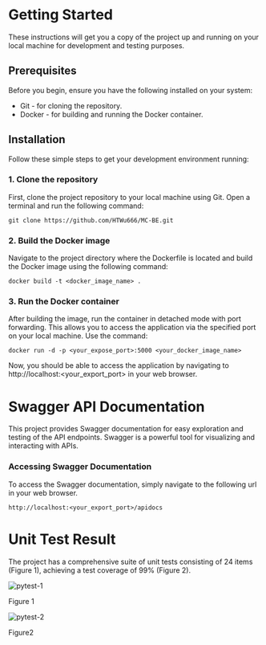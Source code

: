 # Getting Started

These instructions will get you a copy of the project up and running on your local machine for development and testing purposes.

## Prerequisites

Before you begin, ensure you have the following installed on your system:

- Git - for cloning the repository.
- Docker - for building and running the Docker container.

## Installation

Follow these simple steps to get your development environment running:

### 1. Clone the repository

First, clone the project repository to your local machine using Git. Open a terminal and run the following command:

```
git clone https://github.com/HTWu666/MC-BE.git
```

### 2. Build the Docker image

Navigate to the project directory where the Dockerfile is located and build the Docker image using the following command:

```
docker build -t <docker_image_name> .
```

### 3. Run the Docker container

After building the image, run the container in detached mode with port forwarding. This allows you to access the application via the specified port on your local machine. Use the command:

```
docker run -d -p <your_expose_port>:5000 <your_docker_image_name>
```

Now, you should be able to access the application by navigating to http://localhost:<your_export_port> in your web browser.

# Swagger API Documentation

This project provides Swagger documentation for easy exploration and testing of the API endpoints. Swagger is a powerful tool for visualizing and interacting with APIs.

### Accessing Swagger Documentation

To access the Swagger documentation, simply navigate to the following url in your web browser.

```
http://localhost:<your_export_port>/apidocs
```

# Unit Test Result

The project has a comprehensive suite of unit tests consisting of 24 items (Figure 1), achieving a test coverage of 99% (Figure 2).

![pytest-1](https://github.com/HTWu666/MC-BE/assets/126232123/e94a3755-72e2-4f50-87b0-888023bd06ed)

Figure 1

![pytest-2](https://github.com/HTWu666/MC-BE/assets/126232123/262591f3-9d9c-4e7c-919b-db8edb3f09e4)

Figure2
